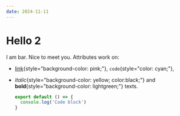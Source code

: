 ```yaml
---
date: 2024-11-11
---
```

# Hello 2
I am bar. Nice to meet you.
Attributes work on:

- [link](#attributes){style="background-color: pink;"}, `code`{style="color: cyan;"},
- _italic_{style="background-color: yellow; color:black;"} and **bold**{style="background-color: lightgreen;"} texts.

  ```js [file.js]{2} meta-info=val
  export default () => {
    console.log('Code block')
  }
  ```
